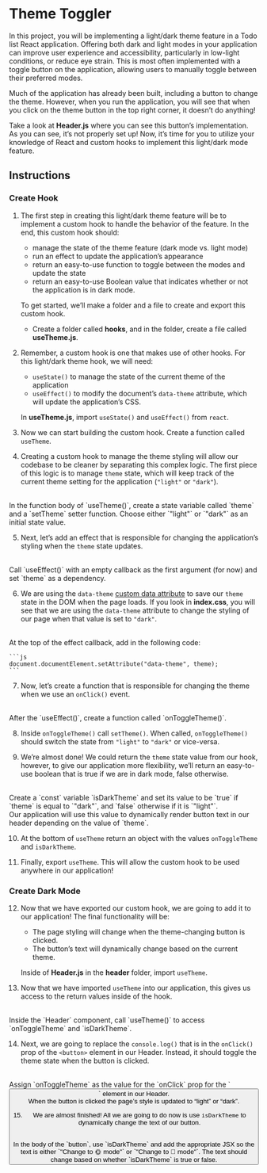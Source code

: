 # Theme Toggler

In this project, you will be implementing a light/dark theme feature in a Todo list React application. Offering both dark and light modes in your application can improve user experience and accessibility, particularly in low-light conditions, or reduce eye strain. This is most often implemented with a toggle button on the application, allowing users to manually toggle between their preferred modes.

Much of the application has already been built, including a button to change the theme. However, when you run the application, you will see that when you click on the theme button in the top right corner, it doesn’t do anything!

Take a look at **Header.js** where you can see this button’s implementation. As you can see, it’s not properly set up! Now, it’s time for you to utilize your knowledge of React and custom hooks to implement this light/dark mode feature.

## Instructions

### Create Hook

1. The first step in creating this light/dark theme feature will be to implement a custom hook to handle the behavior of the feature. In the end, this custom hook should:

    - manage the state of the theme feature (dark mode vs. light mode)
    - run an effect to update the application’s appearance
    - return an easy-to-use function to toggle between the modes and update the state
    - return an easy-to-use Boolean value that indicates whether or not the application is in dark mode.

    To get started, we’ll make a folder and a file to create and export this custom hook.

    - Create a folder called **hooks**, and in the folder, create a file called **useTheme.js**.

2. Remember, a custom hook is one that makes use of other hooks. For this light/dark theme hook, we will need:

    - `useState()` to manage the state of the current theme of the application
    - `useEffect()` to modify the document’s `data-theme` attribute, which will update the application’s CSS.

    In **useTheme.js**, import `useState()` and `useEffect()` from `react`.

3. Now we can start building the custom hook. Create a function called `useTheme`.

4. Creating a custom hook to manage the theme styling will allow our codebase to be cleaner by separating this complex logic. The first piece of this logic is to manage `theme` state, which will keep track of the current theme setting for the application (`"light"` or `"dark"`).
<br>
In the function body of `useTheme()`, create a state variable called `theme` and a `setTheme` setter function. Choose either `"light"` or `"dark"` as an initial state value.

5. Next, let’s add an effect that is responsible for changing the application’s styling when the `theme` state updates.
<br>
Call `useEffect()` with an empty callback as the first argument (for now) and set `theme` as a dependency.

6. We are using the `data-theme` [custom data attribute](https://developer.mozilla.org/en-US/docs/Web/HTML/Global_attributes/data-*) to save our `theme` state in the DOM when the page loads. If you look in **index.css**, you will see that we are using the `data-theme` attribute to change the styling of our page when that value is set to `"dark"`.
<br>
At the top of the effect callback, add in the following code:

    ```js
    document.documentElement.setAttribute("data-theme", theme);
    ```

7. Now, let’s create a function that is responsible for changing the theme when we use an `onClick()` event.
<br>
After the `useEffect()`, create a function called `onToggleTheme()`.

8. Inside `onToggleTheme()` call `setTheme()`. When called, `onToggleTheme()` should switch the state from `"light"` to `"dark"` or vice-versa.

9. We’re almost done! We could return the `theme` state value from our hook, however, to give our application more flexibility, we’ll return an easy-to-use boolean that is true if we are in dark mode, false otherwise.
<br>
Create a `const` variable `isDarkTheme` and set its value to be `true` if `theme` is equal to `"dark"`, and `false` otherwise if it is `"light"`.
<br>
Our application will use this value to dynamically render button text in our header depending on the value of `theme`.

10. At the bottom of `useTheme` return an object with the values `onToggleTheme` and `isDarkTheme`.

11. Finally, export `useTheme`. This will allow the custom hook to be used anywhere in our application!

### Create Dark Mode

12. Now that we have exported our custom hook, we are going to add it to our application! The final functionality will be:

    - The page styling will change when the theme-changing button is clicked.
    - The button’s text will dynamically change based on the current theme.

    Inside of **Header.js** in the **header** folder, import `useTheme`.

13. Now that we have imported `useTheme` into our application, this gives us access to the return values inside of the hook.
<br>
Inside the `Header` component, call `useTheme()` to access `onToggleTheme` and `isDarkTheme`.

14. Next, we are going to replace the `console.log()` that is in the `onClick()` prop of the `<button>` element in our Header. Instead, it should toggle the theme state when the button is clicked.
<br>
Assign `onToggleTheme` as the value for the `onClick` prop for the `<button>` element in our Header.
<br>
When the button is clicked the page’s style is updated to “light” or “dark”.

15. We are almost finished! All we are going to do now is use `isDarkTheme` to dynamically change the text of our button.
<br>
In the body of the `button`, use `isDarkTheme` and add the appropriate JSX so the text is either `"Change to 🌞 mode"` or `"Change to 🌚 mode"`. The text should change based on whether `isDarkTheme` is true or false.
